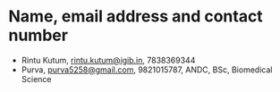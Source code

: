 # Name, email address and contact number
- Rintu Kutum, rintu.kutum@igib.in, 7838369344
- Purva, purva5258@gmail.com, 9821015787, ANDC, BSc, Biomedical Science
